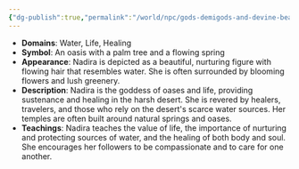 ```yaml
---
{"dg-publish":true,"permalink":"/world/npc/gods-demigods-and-devine-beasts/the-dahkarhy/gods/nadira-goddess-of-the-oasis-and-life/"}
---
```


- **Domains**: Water, Life, Healing
- **Symbol**: An oasis with a palm tree and a flowing spring
- **Appearance**: Nadira is depicted as a beautiful, nurturing figure with flowing hair that resembles water. She is often surrounded by blooming flowers and lush greenery.
- **Description**: Nadira is the goddess of oases and life, providing sustenance and healing in the harsh desert. She is revered by healers, travelers, and those who rely on the desert's scarce water sources. Her temples are often built around natural springs and oases.
- **Teachings**: Nadira teaches the value of life, the importance of nurturing and protecting sources of water, and the healing of both body and soul. She encourages her followers to be compassionate and to care for one another.